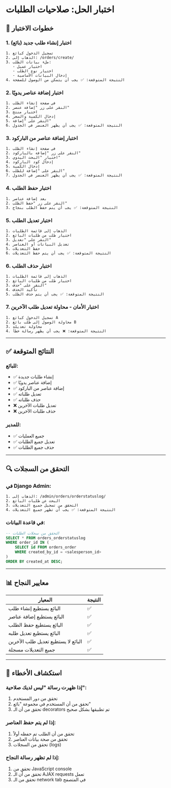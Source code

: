 # اختبار الحل: صلاحيات الطلبات

## 🧪 خطوات الاختبار

### 1. **اختبار إنشاء طلب جديد (بائع)**

```
1. تسجيل الدخول كبائع
2. الذهاب إلى: /orders/create/
3. ملء بيانات الطلب:
   - اختيار عميل
   - اختيار نوع الطلب
   - إدخال البيانات الأساسية
4. النتيجة المتوقعة: ✅ يجب أن يتمكن من الوصول للصفحة
```

### 2. **اختبار إضافة عناصر يدويًا**

```
1. في صفحة إنشاء الطلب
2. النقر على زر "إضافة عنصر"
3. اختيار منتج
4. إدخال الكمية والسعر
5. النقر على "إضافة"
6. النتيجة المتوقعة: ✅ يجب أن يظهر العنصر في الجدول
```

### 3. **اختبار إضافة عناصر من الباركود**

```
1. في صفحة إنشاء الطلب
2. النقر على زر "إضافة بالباركود"
3. اختيار "البحث اليدوي"
4. إدخال كود الباركود
5. إدخال الكمية
6. النقر على "إضافة للطلب"
7. النتيجة المتوقعة: ✅ يجب أن يظهر العنصر في الجدول
```

### 4. **اختبار حفظ الطلب**

```
1. بعد إضافة عناصر
2. النقر على زر "حفظ الطلب"
3. النتيجة المتوقعة: ✅ يجب أن يتم حفظ الطلب بنجاح
```

### 5. **اختبار تعديل الطلب**

```
1. الذهاب إلى قائمة الطلبات
2. اختيار طلب من طلبات البائع
3. النقر على "تعديل"
4. تعديل البيانات أو العناصر
5. حفظ التعديلات
6. النتيجة المتوقعة: ✅ يجب أن يتم حفظ التعديلات
```

### 6. **اختبار حذف الطلب**

```
1. الذهاب إلى قائمة الطلبات
2. اختيار طلب من طلبات البائع
3. النقر على "حذف"
4. تأكيد الحذف
5. النتيجة المتوقعة: ✅ يجب أن يتم حذف الطلب
```

### 7. **اختبار الأمان - محاولة تعديل طلب الآخرين**

```
1. تسجيل الدخول كبائع A
2. محاولة الوصول إلى طلب بائع B
3. محاولة تعديله
4. النتيجة المتوقعة: ❌ يجب أن يظهر رسالة خطأ
```

---

## ✅ النتائج المتوقعة

### للبائع:
- ✅ إنشاء طلبات جديدة
- ✅ إضافة عناصر يدويًا
- ✅ إضافة عناصر من الباركود
- ✅ تعديل طلباته
- ✅ حذف طلباته
- ❌ تعديل طلبات الآخرين
- ❌ حذف طلبات الآخرين

### للمدير:
- ✅ جميع العمليات
- ✅ تعديل جميع الطلبات
- ✅ حذف جميع الطلبات

---

## 🔍 التحقق من السجلات

### في Django Admin:
```
1. الذهاب إلى: /admin/orders/orderstatuslog/
2. البحث عن طلبات البائع
3. التحقق من تسجيل جميع التعديلات
4. النتيجة المتوقعة: ✅ يجب أن تظهر جميع التعديلات
```

### في قاعدة البيانات:
```sql
-- التحقق من سجلات الطلبات
SELECT * FROM orders_orderstatuslog 
WHERE order_id IN (
    SELECT id FROM orders_order 
    WHERE created_by_id = <salesperson_id>
)
ORDER BY created_at DESC;
```

---

## 📊 معايير النجاح

| المعيار | النتيجة |
|--------|--------|
| البائع يستطيع إنشاء طلب | ✅ |
| البائع يستطيع إضافة عناصر | ✅ |
| البائع يستطيع حفظ الطلب | ✅ |
| البائع يستطيع تعديل طلبه | ✅ |
| البائع لا يستطيع تعديل طلب الآخرين | ✅ |
| جميع التعديلات مسجلة | ✅ |

---

## 🐛 استكشاف الأخطاء

### إذا ظهرت رسالة "ليس لديك صلاحية":
1. تحقق من دور المستخدم
2. تحقق من أن المستخدم في مجموعة "بائع"
3. تحقق من أن الـ decorators تم تطبيقها بشكل صحيح

### إذا لم يتم حفظ العناصر:
1. تحقق من أن الطلب تم حفظه أولاً
2. تحقق من صحة بيانات العناصر
3. تحقق من السجلات (logs)

### إذا لم تظهر رسالة النجاح:
1. تحقق من JavaScript console
2. تحقق من أن الـ AJAX requests تعمل
3. تحقق من الـ network tab في المتصفح

